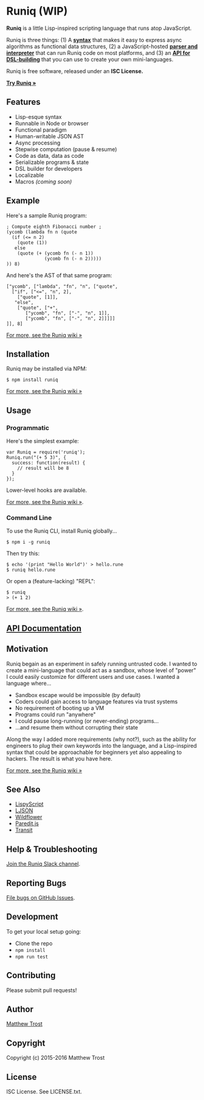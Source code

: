 # Runiq (WIP)

**Runiq** is a little Lisp-inspired scripting language that runs atop JavaScript.

Runiq is three things: (1) A [**syntax**][syntax] that makes it easy to express async algorithms as functional data structures, (2) a JavaScript-hosted [**parser and interpreter**][tool] that can run Runiq code on most platforms, and (3) an [**API for DSL-building**][dsl] that you can use to create your own mini-languages.

Runiq is free software, released under an **ISC License.**

**[Try Runiq &raquo;][try]**

## Features

* Lisp-esque syntax
* Runnable in Node or browser
* Functional paradigm
* Human-writable JSON AST
* Async processing
* Stepwise computation (pause &amp; resume)
* Code as data, data as code
* Serializable programs &amp; state
* DSL builder for developers
* Localizable
* Macros _(coming soon)_

## Example

Here's a sample Runiq program:

    ; Compute eighth Fibonacci number ;
    (ycomb (lambda fn n (quote
      (if (<= n 2)
        (quote (1))
       else
        (quote (+ (ycomb fn (- n 1))
                  (ycomb fn (- n 2)))))
    )) 8)

And here's the AST of that same program:

    ["ycomb", ["lambda", "fn", "n", ["quote",
      ["if", ["<=", "n", 2],
        ["quote", [1]],
       "else",
        ["quote", ["+",
           ["ycomb", "fn", ["-", "n", 1]],
           ["ycomb", "fn", ["-", "n", 2]]]]]
    ]], 8]

[For more, see the Runiq wiki &raquo;][wiki]

## Installation

Runiq may be installed via NPM:

    $ npm install runiq

[For more, see the Runiq wiki &raquo;][wiki]

## Usage

### Programmatic

Here's the simplest example:

    var Runiq = require('runiq');
    Runiq.run("(+ 5 3)", {
      success: function(result) {
        // result will be 8
      }
    });

Lower-level hooks are available.

[For more, see the Runiq wiki &raquo;][wiki].

### Command Line

To use the Runiq CLI, install Runiq globally...

    $ npm i -g runiq

Then try this:

    $ echo '(print "Hello World")' > hello.rune
    $ runiq hello.rune

Or open a (feature-lacking) "REPL":

    $ runiq
    > (+ 1 2)

[For more, see the Runiq wiki &raquo;][wiki].

## [API Documentation][docs]

## Motivation

Runiq begain as an experiment in safely running untrusted code. I wanted to create a mini-language that could act as a sandbox, whose level of "power" I could easily customize for different users and use cases. I wanted a language where...

* Sandbox escape would be impossible (by default)
* Coders could gain access to language features via trust systems
* No requirement of booting up a VM
* Programs could run "anywhere"
* I could pause long-running (or never-ending) programs...
* ...and resume them without corrupting their state

Along the way I added more requirements (why not?), such as the ability for engineers to plug their own keywords into the language, and a Lisp-inspired syntax that could be approachable for beginners yet also appealing to hackers. The result is what you have here.

[For more, see the Runiq wiki &raquo;][wiki]

## See Also

* [LispyScript](http://lispyscript.com/)
* [LJSON](https://github.com/MaiaVictor/LJSON)
* [Wildflower](https://github.com/pschanely/wildflower)
* [Paredit.js](http://robert.kra.hn/projects/paredit-js)
* [Transit](https://github.com/cognitect/transit-format)

## Help & Troubleshooting

[Join the Runiq Slack channel][help].

## Reporting Bugs

[File bugs on GitHub Issues][issues].

## Development

To get your local setup going:

* Clone the repo
* `npm install`
* `npm run test`

## Contributing

Please submit pull requests!

## Author

[Matthew Trost][me]

## Copyright

Copyright (c) 2015-2016 Matthew Trost

## License

ISC License. See LICENSE.txt.

[me]: http://trost.co
[docs]: https://github.com/matthewtoast/runiq/wiki/API-Documentation
[help]: https://runiq.slack.com/messages/general/
[issues]: https://github.com/matthewtoast/runiq/issues
[wiki]: https://github.com/matthewtoast/runiq/wiki
[syntax]: https://github.com/matthewtoast/runiq/wiki/Syntax
[tool]: https://github.com/matthewtoast/runiq/wiki/Usage
[dsl]: https://github.com/matthewtoast/runiq/wiki/DSL-Builder
[try]: http://matthewtoast.github.io/runiq/
